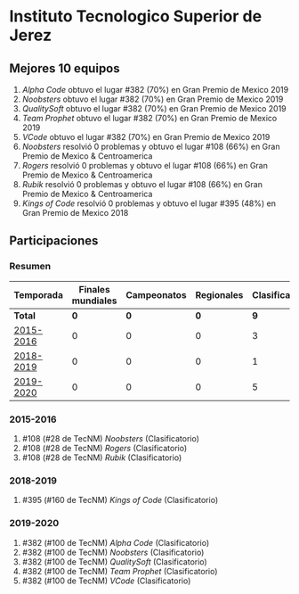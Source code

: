 # Instituto Tecnologico Superior de Jerez

## Mejores 10 equipos

1. _Alpha Code_ obtuvo el lugar #382 (70%) en Gran Premio de Mexico 2019
1. _Noobsters_ obtuvo el lugar #382 (70%) en Gran Premio de Mexico 2019
1. _QualitySoft_ obtuvo el lugar #382 (70%) en Gran Premio de Mexico 2019
1. _Team Prophet_ obtuvo el lugar #382 (70%) en Gran Premio de Mexico 2019
1. _VCode_ obtuvo el lugar #382 (70%) en Gran Premio de Mexico 2019
1. _Noobsters_ resolvió 0 problemas y obtuvo el lugar #108 (66%) en Gran Premio de Mexico & Centroamerica
1. _Rogers_ resolvió 0 problemas y obtuvo el lugar #108 (66%) en Gran Premio de Mexico & Centroamerica
1. _Rubik_ resolvió 0 problemas y obtuvo el lugar #108 (66%) en Gran Premio de Mexico & Centroamerica
1. _Kings of Code_ resolvió 0 problemas y obtuvo el lugar #395 (48%) en Gran Premio de Mexico 2018

## Participaciones

### Resumen

| Temporada | Finales mundiales | Campeonatos | Regionales | Clasificatorios | Equipos |
| --- | --- | --- | --- | --- | --- |
| **Total** | **0** | **0** | **0** | **9** | **9** |
| [2015-2016](#2015-2016) | 0 | 0 | 0 | 3 | 3 |
| [2018-2019](#2018-2019) | 0 | 0 | 0 | 1 | 1 |
| [2019-2020](#2019-2020) | 0 | 0 | 0 | 5 | 5 |

### 2015-2016

1. #108 (#28 de TecNM) _Noobsters_ (Clasificatorio)
1. #108 (#28 de TecNM) _Rogers_ (Clasificatorio)
1. #108 (#28 de TecNM) _Rubik_ (Clasificatorio)

### 2018-2019

1. #395 (#160 de TecNM) _Kings of Code_ (Clasificatorio)

### 2019-2020

1. #382 (#100 de TecNM) _Alpha Code_ (Clasificatorio)
1. #382 (#100 de TecNM) _Noobsters_ (Clasificatorio)
1. #382 (#100 de TecNM) _QualitySoft_ (Clasificatorio)
1. #382 (#100 de TecNM) _Team Prophet_ (Clasificatorio)
1. #382 (#100 de TecNM) _VCode_ (Clasificatorio)



